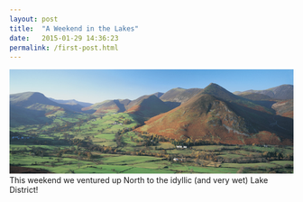 ```yaml
---
layout: post
title:  "A Weekend in the Lakes"
date:   2015-01-29 14:36:23
permalink: /first-post.html
---
```

<span class="image featured"><img src="/images/posts/newlands.jpg" alt=""></span>
This weekend we ventured up North to the idyllic (and very wet) Lake District! 

